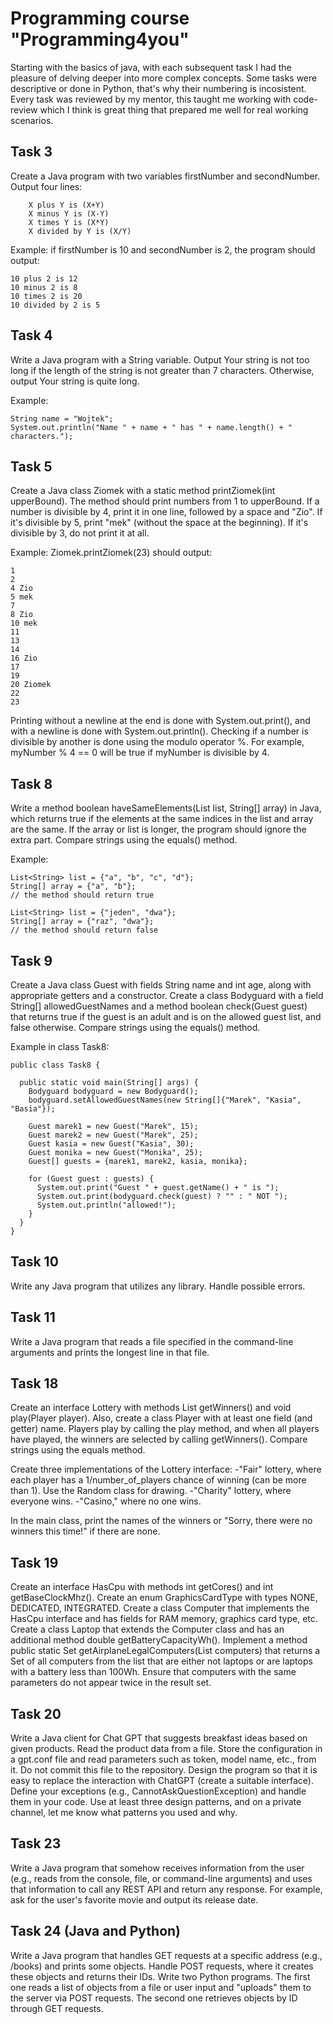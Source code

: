 # Programming course "Programming4you"

Starting with the basics of java, with each subsequent task I had the pleasure of delving deeper into more complex concepts. Some tasks were descriptive or done in Python, that's why their numbering is incosistent. 
Every task was reviewed by my mentor, this taught me working with code-review which I think is great thing that prepared me well for real working scenarios.

## Task 3

Create a Java program with two variables firstNumber and secondNumber. Output four lines:
```
    X plus Y is (X+Y)
    X minus Y is (X-Y)
    X times Y is (X*Y)
    X divided by Y is (X/Y)
```    
Example: if firstNumber is 10 and secondNumber is 2, the program should output:
```
10 plus 2 is 12
10 minus 2 is 8
10 times 2 is 20
10 divided by 2 is 5
```
## Task 4

Write a Java program with a String variable. Output Your string is not too long if the length of the string is not greater than 7 characters. Otherwise, output Your string is quite long.

Example:
```
String name = "Wojtek";
System.out.println("Name " + name + " has " + name.length() + " characters.");
```
## Task 5

Create a Java class Ziomek with a static method printZiomek(int upperBound). 
The method should print numbers from 1 to upperBound. If a number is divisible by 4, print it in one line, followed by a space and "Zio". If it's divisible by 5, print "mek" (without the space at the beginning). 
If it's divisible by 3, do not print it at all.

Example: Ziomek.printZiomek(23) should output:
```
1
2
4 Zio
5 mek
7
8 Zio
10 mek
11
13
14
16 Zio
17
19
20 Ziomek
22
23
```
Printing without a newline at the end is done with System.out.print(), and with a newline is done with System.out.println().
Checking if a number is divisible by another is done using the modulo operator %. For example, myNumber % 4 == 0 will be true if myNumber is divisible by 4.

## Task 8

Write a method boolean haveSameElements(List<String> list, String[] array) in Java, which returns true if the elements at the same indices in the list and array are the same. 
If the array or list is longer, the program should ignore the extra part. Compare strings using the equals() method.

Example:
```
List<String> list = {"a", "b", "c", "d"};
String[] array = {"a", "b"};
// the method should return true

List<String> list = {"jeden", "dwa"};
String[] array = {"raz", "dwa"};
// the method should return false
```
## Task 9

Create a Java class Guest with fields String name and int age, along with appropriate getters and a constructor.
Create a class Bodyguard with a field String[] allowedGuestNames and a method boolean check(Guest guest) that returns true if the guest is an adult and is on the allowed guest list, and false otherwise.
Compare strings using the equals() method.

Example in class Task8:
```
public class Task8 {

  public static void main(String[] args) {
    Bodyguard bodyguard = new Bodyguard();
    bodyguard.setAllowedGuestNames(new String[]{"Marek", "Kasia", "Basia"});

    Guest marek1 = new Guest("Marek", 15);
    Guest marek2 = new Guest("Marek", 25);
    Guest kasia = new Guest("Kasia", 30);
    Guest monika = new Guest("Monika", 25);
    Guest[] guests = {marek1, marek2, kasia, monika};
    
    for (Guest guest : guests) {
      System.out.print("Guest " + guest.getName() + " is ");
      System.out.print(bodyguard.check(guest) ? "" : " NOT ");
      System.out.println("allowed!");
    }
  }
}
```
## Task 10

Write any Java program that utilizes any library. Handle possible errors.

## Task 11

Write a Java program that reads a file specified in the command-line arguments and prints the longest line in that file.

## Task 18

Create an interface Lottery with methods List<Player> getWinners() and void play(Player player). Also, create a class Player with at least one field (and getter) name. 
Players play by calling the play method, and when all players have played, the winners are selected by calling getWinners(). Compare strings using the equals method.

Create three implementations of the Lottery interface:
-"Fair" lottery, where each player has a 1/number_of_players chance of winning (can be more than 1). Use the Random class for drawing.
-"Charity" lottery, where everyone wins.
-"Casino," where no one wins.

In the main class, print the names of the winners or "Sorry, there were no winners this time!" if there are none.

## Task 19

Create an interface HasCpu with methods int getCores() and int getBaseClockMhz().
Create an enum GraphicsCardType with types NONE, DEDICATED, INTEGRATED. Create a class Computer that implements the HasCpu interface and has fields for RAM memory, graphics card type, etc.
Create a class Laptop that extends the Computer class and has an additional method double getBatteryCapacityWh(). 
Implement a method public static Set<Computer> getAirplaneLegalComputers(List<Computer> computers) that returns a Set of all computers from the list that are either not laptops or are laptops with a battery less than 100Wh. 
Ensure that computers with the same parameters do not appear twice in the result set.

## Task 20

Write a Java client for Chat GPT that suggests breakfast ideas based on given products. Read the product data from a file. 
Store the configuration in a gpt.conf file and read parameters such as token, model name, etc., from it. Do not commit this file to the repository. 
Design the program so that it is easy to replace the interaction with ChatGPT (create a suitable interface). Define your exceptions (e.g., CannotAskQuestionException) and handle them in your code. 
Use at least three design patterns, and on a private channel, let me know what patterns you used and why.

## Task 23

Write a Java program that somehow receives information from the user (e.g., reads from the console, file, or command-line arguments) and uses that information to call any REST API and return any response. 
For example, ask for the user's favorite movie and output its release date.

## Task 24 (Java and Python)

Write a Java program that handles GET requests at a specific address (e.g., /books) and prints some objects.
Handle POST requests, where it creates these objects and returns their IDs. Write two Python programs.
The first one reads a list of objects from a file or user input and "uploads" them to the server via POST requests. The second one retrieves objects by ID through GET requests.
